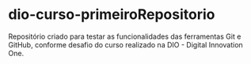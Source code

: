 # dio-curso-primeiroRepositorio
Repositório criado para testar as funcionalidades das ferramentas Git e GitHub, conforme desafio do curso realizado na DIO - Digital Innovation One.
